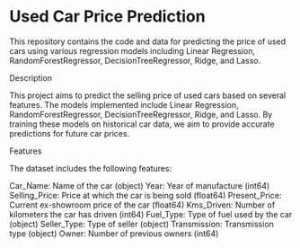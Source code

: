 # Used Car Price Prediction

This repository contains the code and data for predicting the price of used cars using various regression models including Linear Regression, RandomForestRegressor, DecisionTreeRegressor, Ridge, and Lasso.

Description

This project aims to predict the selling price of used cars based on several features. The models implemented include Linear Regression, RandomForestRegressor, DecisionTreeRegressor, Ridge, and Lasso. By training these models on historical car data, we aim to provide accurate predictions for future car prices.

Features

The dataset includes the following features:

Car_Name: Name of the car (object)
Year: Year of manufacture (int64)
Selling_Price: Price at which the car is being sold (float64)
Present_Price: Current ex-showroom price of the car (float64)
Kms_Driven: Number of kilometers the car has driven (int64)
Fuel_Type: Type of fuel used by the car (object)
Seller_Type: Type of seller (object)
Transmission: Transmission type (object)
Owner: Number of previous owners (int64)
